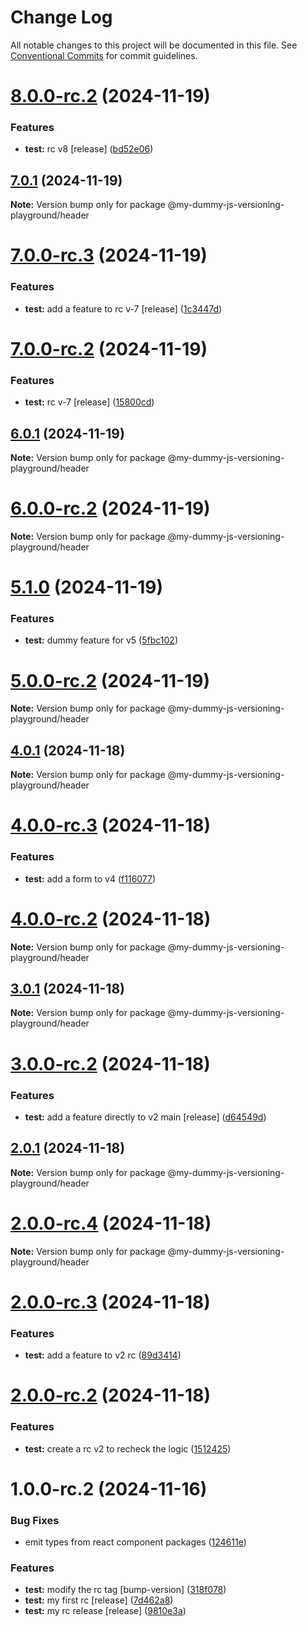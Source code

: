 # Change Log

All notable changes to this project will be documented in this file.
See [Conventional Commits](https://conventionalcommits.org) for commit guidelines.

# [8.0.0-rc.2](https://github.com/SudilHasithaCognite/My_Dummy_JS_Versioning_Playground/compare/@my-dummy-js-versioning-playground/header@7.0.1...@my-dummy-js-versioning-playground/header@8.0.0-rc.2) (2024-11-19)


### Features

* **test:** rc v8 [release] ([bd52e06](https://github.com/SudilHasithaCognite/My_Dummy_JS_Versioning_Playground/commit/bd52e0639c9484651f49ff58f6620f45a59c5c58))





## [7.0.1](https://github.com/SudilHasithaCognite/My_Dummy_JS_Versioning_Playground/compare/@my-dummy-js-versioning-playground/header@7.0.0-rc.3...@my-dummy-js-versioning-playground/header@7.0.1) (2024-11-19)

**Note:** Version bump only for package @my-dummy-js-versioning-playground/header





# [7.0.0-rc.3](https://github.com/SudilHasithaCognite/My_Dummy_JS_Versioning_Playground/compare/@my-dummy-js-versioning-playground/header@7.0.0-rc.2...@my-dummy-js-versioning-playground/header@7.0.0-rc.3) (2024-11-19)


### Features

* **test:** add a feature to rc v-7 [release] ([1c3447d](https://github.com/SudilHasithaCognite/My_Dummy_JS_Versioning_Playground/commit/1c3447da01178fb2884af7adfd6a7a036e698a73))





# [7.0.0-rc.2](https://github.com/SudilHasithaCognite/My_Dummy_JS_Versioning_Playground/compare/@my-dummy-js-versioning-playground/header@6.0.1...@my-dummy-js-versioning-playground/header@7.0.0-rc.2) (2024-11-19)


### Features

* **test:** rc v-7 [release] ([15800cd](https://github.com/SudilHasithaCognite/My_Dummy_JS_Versioning_Playground/commit/15800cd43ebd1cec6921af59cbc8f80fb74d5069))





## [6.0.1](https://github.com/SudilHasithaCognite/My_Dummy_JS_Versioning_Playground/compare/@my-dummy-js-versioning-playground/header@6.0.0-rc.2...@my-dummy-js-versioning-playground/header@6.0.1) (2024-11-19)

**Note:** Version bump only for package @my-dummy-js-versioning-playground/header





# [6.0.0-rc.2](https://github.com/SudilHasithaCognite/My_Dummy_JS_Versioning_Playground/compare/@my-dummy-js-versioning-playground/header@5.1.0...@my-dummy-js-versioning-playground/header@6.0.0-rc.2) (2024-11-19)

**Note:** Version bump only for package @my-dummy-js-versioning-playground/header





# [5.1.0](https://github.com/SudilHasithaCognite/My_Dummy_JS_Versioning_Playground/compare/@my-dummy-js-versioning-playground/header@5.0.0-rc.2...@my-dummy-js-versioning-playground/header@5.1.0) (2024-11-19)


### Features

* **test:** dummy feature for v5 ([5fbc102](https://github.com/SudilHasithaCognite/My_Dummy_JS_Versioning_Playground/commit/5fbc102325cad11f7c0342bc6fb7f219a50936ba))





# [5.0.0-rc.2](https://github.com/SudilHasithaCognite/My_Dummy_JS_Versioning_Playground/compare/@my-dummy-js-versioning-playground/header@4.0.1...@my-dummy-js-versioning-playground/header@5.0.0-rc.2) (2024-11-19)

**Note:** Version bump only for package @my-dummy-js-versioning-playground/header





## [4.0.1](https://github.com/SudilHasithaCognite/My_Dummy_JS_Versioning_Playground/compare/@my-dummy-js-versioning-playground/header@4.0.0-rc.3...@my-dummy-js-versioning-playground/header@4.0.1) (2024-11-18)

**Note:** Version bump only for package @my-dummy-js-versioning-playground/header





# [4.0.0-rc.3](https://github.com/SudilHasithaCognite/My_Dummy_JS_Versioning_Playground/compare/@my-dummy-js-versioning-playground/header@4.0.0-rc.2...@my-dummy-js-versioning-playground/header@4.0.0-rc.3) (2024-11-18)


### Features

* **test:** add a form to v4 ([f116077](https://github.com/SudilHasithaCognite/My_Dummy_JS_Versioning_Playground/commit/f11607793d61cf2d8b232f1ec1ffd19be837935b))





# [4.0.0-rc.2](https://github.com/SudilHasithaCognite/My_Dummy_JS_Versioning_Playground/compare/@my-dummy-js-versioning-playground/header@3.0.1...@my-dummy-js-versioning-playground/header@4.0.0-rc.2) (2024-11-18)

**Note:** Version bump only for package @my-dummy-js-versioning-playground/header





## [3.0.1](https://github.com/SudilHasithaCognite/My_Dummy_JS_Versioning_Playground/compare/@my-dummy-js-versioning-playground/header@3.0.0-rc.2...@my-dummy-js-versioning-playground/header@3.0.1) (2024-11-18)

**Note:** Version bump only for package @my-dummy-js-versioning-playground/header






# [3.0.0-rc.2](https://github.com/SudilHasithaCognite/My_Dummy_JS_Versioning_Playground/compare/@my-dummy-js-versioning-playground/header@2.0.1...@my-dummy-js-versioning-playground/header@3.0.0-rc.2) (2024-11-18)


### Features

* **test:** add a feature directly to v2 main [release] ([d64549d](https://github.com/SudilHasithaCognite/My_Dummy_JS_Versioning_Playground/commit/d64549df07bdff8385452ef257887a7d3ea20916))





## [2.0.1](https://github.com/SudilHasithaCognite/My_Dummy_JS_Versioning_Playground/compare/@my-dummy-js-versioning-playground/header@2.0.0-rc.4...@my-dummy-js-versioning-playground/header@2.0.1) (2024-11-18)

**Note:** Version bump only for package @my-dummy-js-versioning-playground/header





# [2.0.0-rc.4](https://github.com/SudilHasithaCognite/My_Dummy_JS_Versioning_Playground/compare/@my-dummy-js-versioning-playground/header@2.0.0-rc.3...@my-dummy-js-versioning-playground/header@2.0.0-rc.4) (2024-11-18)

**Note:** Version bump only for package @my-dummy-js-versioning-playground/header





# [2.0.0-rc.3](https://github.com/SudilHasithaCognite/My_Dummy_JS_Versioning_Playground/compare/@my-dummy-js-versioning-playground/header@2.0.0-rc.2...@my-dummy-js-versioning-playground/header@2.0.0-rc.3) (2024-11-18)


### Features

* **test:** add a feature to v2 rc ([89d3414](https://github.com/SudilHasithaCognite/My_Dummy_JS_Versioning_Playground/commit/89d34149103510fd3332594c1aa0f2bf98619c73))





# [2.0.0-rc.2](https://github.com/SudilHasithaCognite/My_Dummy_JS_Versioning_Playground/compare/@my-dummy-js-versioning-playground/header@1.0.0-rc.2...@my-dummy-js-versioning-playground/header@2.0.0-rc.2) (2024-11-18)


### Features

* **test:** create a rc v2 to recheck the logic ([1512425](https://github.com/SudilHasithaCognite/My_Dummy_JS_Versioning_Playground/commit/15124251816c89931f74462236bc54261a226e9f))





# 1.0.0-rc.2 (2024-11-16)


### Bug Fixes

* emit types from react component packages ([124611e](https://github.com/SudilHasithaCognite/My_Dummy_JS_Versioning_Playground/commit/124611e46cf4d07f337d3e9e522378a7f50116c9))


### Features

* **test:** modify the rc tag [bump-version] ([318f078](https://github.com/SudilHasithaCognite/My_Dummy_JS_Versioning_Playground/commit/318f07879dd0002e70f2fa6312b16e45709b77fa))
* **test:** my first rc [release] ([7d462a8](https://github.com/SudilHasithaCognite/My_Dummy_JS_Versioning_Playground/commit/7d462a82789299b4aa53f68a5b564cbc4fbc11dd))
* **test:** my rc release [release] ([9810e3a](https://github.com/SudilHasithaCognite/My_Dummy_JS_Versioning_Playground/commit/9810e3a18e8e9d0fa6b651c3570d22916b3699b6))
